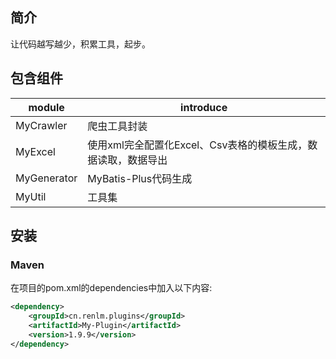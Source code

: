 ## 简介
让代码越写越少，积累工具，起步。

## 包含组件
| module             |    introduce
| -------------------|----------------------------------------------------------------------------------
| MyCrawler          |     爬虫工具封装
| MyExcel            |     使用xml完全配置化Excel、Csv表格的模板生成，数据读取，数据导出
| MyGenerator        |     MyBatis-Plus代码生成
| MyUtil             |     工具集

## 安装
### Maven
在项目的pom.xml的dependencies中加入以下内容:

```xml
<dependency>
    <groupId>cn.renlm.plugins</groupId>
    <artifactId>My-Plugin</artifactId>
    <version>1.9.9</version>
</dependency>
```